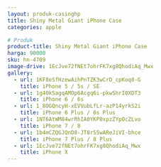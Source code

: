 ```yaml
---
layout: produk-casinghp
title: Shiny Metal Giant iPhone Case
categories: apple

# Produk
product-title: Shiny Metal Giant iPhone Case
harga: 90000
sku: hn-4709
image-drive: 1EcJve72fNEt7ohrFK7xg8QhodiAq_Mwx
gallery:
  - url: 1KF8eSfHzewAihPnTZK3wCrD_cpKoq8-G
    title: iPhone 5 / 5s / SE
  - url: 1g4OkSagqAMOp6Acgq6i-pkwShrI0XDT3
    title: iPhone 6 / 6s
  - url: 1_8OGQncyH-xEVVubLfLr-azP14yrkS2i
    title: iPhone 6 Plus / 6s Plus
  - url: 1NT6AtWM84wrRhIA0YKP0xpzZYpOcZLvo
    title: iPhone 7 / 8
  - url: 1b4mCZQGJQnD8-JT8rS5wAReJiVI-bhce
    title: iPhone 7 Plus / 8 Plus
  - url: 1EcJve72fNEt7ohrFK7xg8QhodiAq_Mwx
    title: iPhone X
---
```

